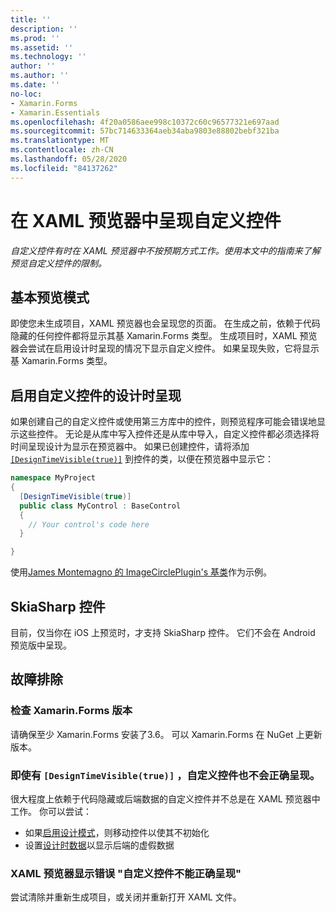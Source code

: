 ```yaml
---
title: ''
description: ''
ms.prod: ''
ms.assetid: ''
ms.technology: ''
author: ''
ms.author: ''
ms.date: ''
no-loc:
- Xamarin.Forms
- Xamarin.Essentials
ms.openlocfilehash: 4f20a0586aee998c10372c60c96577321e697aad
ms.sourcegitcommit: 57bc714633364aeb34aba9803e88802bebf321ba
ms.translationtype: MT
ms.contentlocale: zh-CN
ms.lasthandoff: 05/28/2020
ms.locfileid: "84137262"
---
```

# <a name="render-custom-controls-in-the-xaml-previewer"></a>在 XAML 预览器中呈现自定义控件

_自定义控件有时在 XAML 预览器中不按预期方式工作。使用本文中的指南来了解预览自定义控件的限制。_

## <a name="basic-preview-mode"></a>基本预览模式

即使您未生成项目，XAML 预览器也会呈现您的页面。 在生成之前，依赖于代码隐藏的任何控件都将显示其基 Xamarin.Forms 类型。 生成项目时，XAML 预览器会尝试在启用设计时呈现的情况下显示自定义控件。 如果呈现失败，它将显示基 Xamarin.Forms 类型。

## <a name="enable-design-time-rendering-for-custom-controls"></a>启用自定义控件的设计时呈现

如果创建自己的自定义控件或使用第三方库中的控件，则预览程序可能会错误地显示这些控件。 无论是从库中写入控件还是从库中导入，自定义控件都必须选择将时间呈现设计为显示在预览器中。 如果已创建控件，请将添加 [`[DesignTimeVisible(true)]`](xref:System.ComponentModel.DesignTimeVisibleAttribute) 到控件的类，以便在预览器中显示它：

```csharp
namespace MyProject
{
  [DesignTimeVisible(true)]
  public class MyControl : BaseControl
  {
    // Your control's code here
  }

}
```

使用[James Montemagno 的 ImageCirclePlugin's 基类](https://github.com/jamesmontemagno/ImageCirclePlugin/blob/master/src/ImageCircle/CircleImage.shared.cs)作为示例。

## <a name="skiasharp-controls"></a>SkiaSharp 控件

目前，仅当你在 iOS 上预览时，才支持 SkiaSharp 控件。 它们不会在 Android 预览版中呈现。

## <a name="troubleshooting"></a>故障排除

### <a name="check-your-xamarinforms-version"></a>检查 Xamarin.Forms 版本
请确保至少 Xamarin.Forms 安装了3.6。 可以 Xamarin.Forms 在 NuGet 上更新版本。

### <a name="even-with-designtimevisibletrue-my-custom-control-isnt-rendering-properly"></a>即使有 `[DesignTimeVisible(true)]` ，自定义控件也不会正确呈现。
很大程度上依赖于代码隐藏或后端数据的自定义控件并不总是在 XAML 预览器中工作。 你可以尝试：

* 如果[启用设计模式](index.md#detect-design-mode)，则移动控件以使其不初始化
* 设置[设计时数据](design-time-data.md)以显示后端的虚假数据

### <a name="the-xaml-previewer-shows-the-error-custom-controls-arent-rendering-properly"></a>XAML 预览器显示错误 "自定义控件不能正确呈现"
尝试清除并重新生成项目，或关闭并重新打开 XAML 文件。
